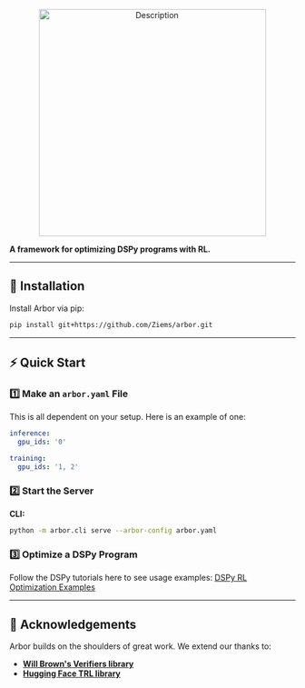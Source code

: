 <p align="center">
  <img src="https://github.com/user-attachments/assets/ed0dd782-65fa-48b5-a762-b343b183be09" alt="Description" width="400"/>
</p>

**A framework for optimizing DSPy programs with RL.**

---

## 🚀 Installation

Install Arbor via pip:

```bash
pip install git+https://github.com/Ziems/arbor.git
```

---

## ⚡ Quick Start

### 1️⃣ Make an `arbor.yaml` File

This is all dependent on your setup. Here is an example of one:
```yaml
inference:
  gpu_ids: '0'

training:
  gpu_ids: '1, 2'
```

### 2️⃣ Start the Server

**CLI:**

```bash
python -m arbor.cli serve --arbor-config arbor.yaml
```

### 3️⃣ Optimize a DSPy Program

Follow the DSPy tutorials here to see usage examples:
[DSPy RL Optimization Examples](https://dspy.ai/tutorials/rl_papillon/)

---

## 🙏 Acknowledgements

Arbor builds on the shoulders of great work. We extend our thanks to:
- **[Will Brown's Verifiers library](https://github.com/willccbb/verifiers)**
- **[Hugging Face TRL library](https://github.com/huggingface/trl)**
